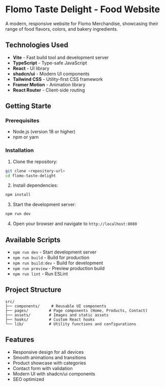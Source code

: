 # Flomo Taste Delight - Food Website

A modern, responsive website for Flomo Merchandise, showcasing their range of food flavors, colors, and bakery ingredients.

## Technologies Used

- **Vite** - Fast build tool and development server
- **TypeScript** - Type-safe JavaScript
- **React** - UI library
- **shadcn/ui** - Modern UI components
- **Tailwind CSS** - Utility-first CSS framework
- **Framer Motion** - Animation library
- **React Router** - Client-side routing

## Getting Starte ##

### Prerequisites

- Node.js (version 18 or higher)
- npm or yarn

### Installation ##

1. Clone the repository:
```bash
git clone <repository-url>
cd flomo-taste-delight
```

2. Install dependencies:
```bash
npm install

```

3. Start the development server:
```bash
npm run dev
```

4. Open your browser and navigate to `http://localhost:8080`

## Available Scripts

- `npm run dev` - Start development server
- `npm run build` - Build for production
- `npm run build:dev` - Build for development
- `npm run preview` - Preview production build
- `npm run lint` - Run ESLint

## Project Structure

```
src/
├── components/     # Reusable UI components
├── pages/         # Page components (Home, Products, Contact)
├── assets/        # Images and static assets
├── hooks/         # Custom React hooks
└── lib/           # Utility functions and configurations
```

## Features

- Responsive design for all devices
- Smooth animations and transitions
- Product showcase with categories
- Contact form with validation
- Modern UI with shadcn/ui components
- SEO optimized
